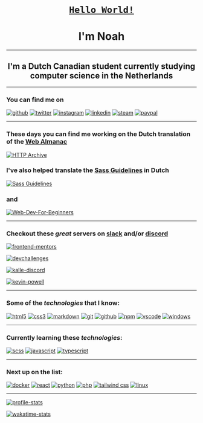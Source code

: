<h1 align="center"><code><a href="https://en.wikipedia.org/wiki/%22Hello,_World!%22_program">Hello World!</a></code></h1>
<h1 align="center">I'm Noah</h1>

---

<h2 align="center">I'm a Dutch Canadian student currently studying computer science in the Netherlands</h2>

---

<!--socials-->
### You can find me on

  [![github](https://img.shields.io/badge/noah--vdv-100000?style=for-the-badge&logo=github&logoColor=white)](https://github.com/noah-vdv)
  [![twitter](https://img.shields.io/badge/noah_aaron_vdv-1DA1F2?style=for-the-badge&logo=twitter&logoColor=white)](https://twitter.com/noah_aaron_vdv)
  [![instagram](https://img.shields.io/badge/noah_aaron_vdv-E4405F?style=for-the-badge&logo=instagram&logoColor=white)](https://instagram.com/noah_aaron_vdv)
  [![linkedin](https://img.shields.io/badge/Noah_van_der_Veer-0077B5?style=for-the-badge&logo=linkedin&logoColor=white)](https://www.linkedin.com/in/noah-van-der-veer-15468719b/)
  [![steam](https://img.shields.io/badge/yonolo-000000?style=for-the-badge&logo=steam&logoColor=white)](https://steamcommunity.com/id/yonolo/)
  [![paypal](https://img.shields.io/badge/PayPal-00457C?style=for-the-badge&logo=paypal&logoColor=white)](https://paypal.me/nonothepropro)
<!--socials-->

---

<!--projects-->
### These days you can find me working on the Dutch translation of the [Web Almanac](http://almanac.httparchive.org/)

[![HTTP Archive](https://github-readme-stats.vercel.app/api/pin/?username=httparchive&show_owner=true&repo=almanac.httparchive.org&theme=material-palenight&hide_border=true)](https://github.com/HTTPArchive/almanac.httparchive.org)

### I've also helped translate the [Sass Guidelines](https://sass-guidelin.es/) in Dutch

[![Sass Guidelines](https://github-readme-stats.vercel.app/api/pin/?username=KittyGiraudel&show_owner=true&repo=sass-guidelines&theme=material-palenight&hide_border=true)](https://github.com/KittyGiraudel/sass-guidelines)

### and

[![Web-Dev-For-Beginners](https://github-readme-stats.vercel.app/api/pin/?username=microsoft&show_owner=true&repo=web-dev-for-beginners&theme=material-palenight&hide_border=true)](https://github.com/microsoft/Web-Dev-For-Beginners)
<!--projects-->

---

<!--server recommendations-->
### Checkout these **_great_** servers on [slack](https://slack.com/) and/or [discord](https://discord.com)

  [![frontend-mentors](https://img.shields.io/badge/Frontend_mentors-4A154B?style=for-the-badge&logo=slack&logoColor=white)](https://www.frontendmentor.io/)
  
  [![devchallenges](https://img.shields.io/badge/devchallenges-7289DA?style=for-the-badge&logo=discord&logoColor=white)](https://discord.gg/DRzP6dD8a3)
  
  [![kalle-discord](https://img.shields.io/badge/Kalletech-7289DA?style=for-the-badge&logo=discord&logoColor=white)](https://discord.gg/kalle)

  [![kevin-powell](https://img.shields.io/badge/Kevin_Powell-7289DA?style=for-the-badge&logo=discord&logoColor=white)](https://discord.gg/8A4u4gkg2p)
<!--server recommendations-->

---

<!--technologies-->
### Some of the _technologies_ that I know:

  [![html5](https://img.shields.io/badge/HTML5-E34F26?style=for-the-badge&logo=html5&logoColor=white)](https://html.com/)
  [![css3](https://img.shields.io/badge/CSS3-1572B6?style=for-the-badge&logo=css3&logoColor=white)](https://developer.mozilla.org/en-US/docs/Web/CSS)
  [![markdown](https://img.shields.io/badge/Markdown-000000?style=for-the-badge&logo=markdown&logoColor=white)](https://www.markdownguide.org/)
  [![git](https://img.shields.io/badge/Git-F05032?style=for-the-badge&logo=git&logoColor=white)](https://git-scm.com/)
  [![github](https://img.shields.io/badge/github-100000?style=for-the-badge&logo=github&logoColor=white)](https://github.com)
  [![npm](https://img.shields.io/badge/npm-CB3837?style=for-the-badge&logo=npm&logoColor=white)](https://www.npmjs.com/)
  [![vscode](https://img.shields.io/badge/Visual_Studio_Code-0078D4?style=for-the-badge&logo=visual%20studio%20code&logoColor=white)](https://code.visualstudio.com/)
  [![windows](https://img.shields.io/badge/Windows-0078D6?style=for-the-badge&logo=windows&logoColor=white)](https://www.microsoft.com/en-us/windows)
<!--technologies-->

---

<!--learning-->
### Currently learning these _technologies_:

  [![scss](https://img.shields.io/badge/Scss-CC6699?style=for-the-badge&logo=sass&logoColor=white)](https://sass-lang.com/)
  [![javascript](https://img.shields.io/badge/JavaScript-323330?style=for-the-badge&logo=javascript&logoColor=F7DF1E)](https://www.javascript.com/)
  [![typescript](https://img.shields.io/badge/TypeScript-007ACC?style=for-the-badge&logo=typescript&logoColor=white)](https://www.typescriptlang.org/)
<!--learning-->

---

<!--next-->
### Next up on the list:

  [![docker](https://img.shields.io/badge/Docker-2CA5E0?style=for-the-badge&logo=docker&logoColor=white)](https://www.docker.com/)
  [![react](https://img.shields.io/badge/React-20232A?style=for-the-badge&logo=react&logoColor=61DAFB)](https://reactjs.org/)
  [![python](https://img.shields.io/badge/Python-14354C?style=for-the-badge&logo=python&logoColor=white)](python.org)
  [![php](https://img.shields.io/badge/PHP-777BB4?style=for-the-badge&logo=php&logoColor=white)](https://www.php.net/)
  [![tailwind css](https://img.shields.io/badge/Tailwind_CSS-38B2AC?style=for-the-badge&logo=tailwind-css&logoColor=white)](https://tailwindcss.com/)
  [![linux](https://img.shields.io/badge/Linux-FCC624?style=for-the-badge&logo=linux&logoColor=black)](https://www.linux.org/)
<!--next-->

---

<!--stat cards-->
[![profile-stats](https://github-readme-stats.vercel.app/api?username=noah-vdv&count_private=true&show_icons=true&theme=material-palenight&hide_border=true&include_all_commits=true)](https://github.com/noah-vdv)

[![wakatime-stats](https://github-readme-stats.vercel.app/api/wakatime?username=noahvdv&layout=compact&theme=material-palenight&hide_border=true)](https://wakatime.com/@noahvdv)

<!-- [![top-languages](https://github-readme-stats.vercel.app/api/top-langs/?username=noah-vdv)](https://github.com/noah-vdv) -->
<!--stat cards-->
